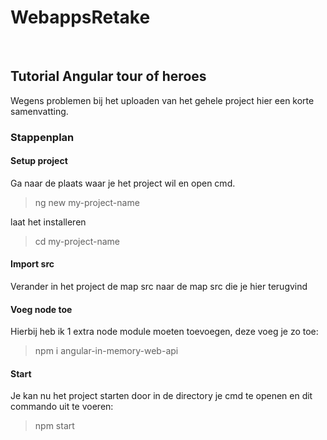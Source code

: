 # WebappsRetake
<br>

## Tutorial Angular tour of heroes
Wegens problemen bij het uploaden van het gehele project hier een korte samenvatting.

### Stappenplan


#### Setup project
Ga naar de plaats waar je het project wil en open cmd.

> ng new my-project-name

laat het installeren

> cd my-project-name


#### Import src
Verander in het project de map src naar de map src die je hier terugvind


#### Voeg node toe
Hierbij heb ik 1 extra node module moeten toevoegen, deze voeg je zo toe:
>npm i angular-in-memory-web-api


#### Start
Je kan nu het project starten door in de directory je cmd te openen en dit commando uit te voeren: 
>npm start

